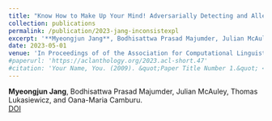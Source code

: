 ```yaml
---
title: "Know How to Make Up Your Mind! Adversarially Detecting and Alleviating Inconsistencies in Natural Language Explanations"
collection: publications
permalink: /publication/2023-jang-inconsistexpl
excerpt: '**Myeongjun Jang**, Bodhisattwa Prasad Majumder, Julian McAuley, Thomas Lukasiewicz, and Oana-Maria Camburu.'
date: 2023-05-01
venue: 'In Proceedings of of the Association for Computational Linguistics: ACL 2023, pp.540-553, Associations for Computational Linguistics'
#paperurl: 'https://aclanthology.org/2023.acl-short.47'
#citation: 'Your Name, You. (2009). &quot;Paper Title Number 1.&quot; <i>Journal 1</i>. 1(1).'
---
```

**Myeongjun Jang**, Bodhisattwa Prasad Majumder, Julian McAuley, Thomas Lukasiewicz, and Oana-Maria Camburu.  
[DOI](https://aclanthology.org/2023.acl-short.47)
